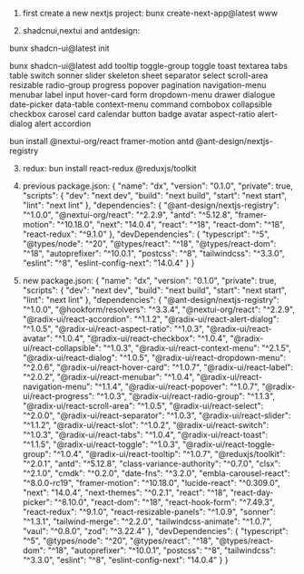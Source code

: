 1. first create a new nextjs project:
bunx create-next-app@latest www

2. shadcnui,nextui and antdesign:

bunx shadcn-ui@latest init

bunx shadcn-ui@latest add tooltip toggle-group toggle toast textarea tabs table switch sonner slider skeleton sheet separator select scroll-area resizable radio-group progress popover pagination navigation-menu menubar label input hover-card form dropdown-menu drawer dialogue date-picker data-table context-menu command combobox collapsible checkbox carosel card calendar button badge avatar aspect-ratio alert-dialog alert accordion 

bun install @nextui-org/react framer-motion antd @ant-design/nextjs-registry

3. redux:
bun install react-redux @reduxjs/toolkit

4. previous package.json:
{
  "name": "dx",
  "version": "0.1.0",
  "private": true,
  "scripts": {
    "dev": "next dev",
    "build": "next build",
    "start": "next start",
    "lint": "next lint"
  },
  "dependencies": {
    "@ant-design/nextjs-registry": "^1.0.0",
    "@nextui-org/react": "^2.2.9",
    "antd": "^5.12.8",
    "framer-motion": "^10.18.0",
    "next": "14.0.4",
    "react": "^18",
    "react-dom": "^18",
    "react-redux": "^9.1.0"
  },
  "devDependencies": {
    "typescript": "^5",
    "@types/node": "^20",
    "@types/react": "^18",
    "@types/react-dom": "^18",
    "autoprefixer": "^10.0.1",
    "postcss": "^8",
    "tailwindcss": "^3.3.0",
    "eslint": "^8",
    "eslint-config-next": "14.0.4"
  }
}

5. new package.json:
{
  "name": "dx",
  "version": "0.1.0",
  "private": true,
  "scripts": {
    "dev": "next dev",
    "build": "next build",
    "start": "next start",
    "lint": "next lint"
  },
  "dependencies": {
    "@ant-design/nextjs-registry": "^1.0.0",
    "@hookform/resolvers": "^3.3.4",
    "@nextui-org/react": "^2.2.9",
    "@radix-ui/react-accordion": "^1.1.2",
    "@radix-ui/react-alert-dialog": "^1.0.5",
    "@radix-ui/react-aspect-ratio": "^1.0.3",
    "@radix-ui/react-avatar": "^1.0.4",
    "@radix-ui/react-checkbox": "^1.0.4",
    "@radix-ui/react-collapsible": "^1.0.3",
    "@radix-ui/react-context-menu": "^2.1.5",
    "@radix-ui/react-dialog": "^1.0.5",
    "@radix-ui/react-dropdown-menu": "^2.0.6",
    "@radix-ui/react-hover-card": "^1.0.7",
    "@radix-ui/react-label": "^2.0.2",
    "@radix-ui/react-menubar": "^1.0.4",
    "@radix-ui/react-navigation-menu": "^1.1.4",
    "@radix-ui/react-popover": "^1.0.7",
    "@radix-ui/react-progress": "^1.0.3",
    "@radix-ui/react-radio-group": "^1.1.3",
    "@radix-ui/react-scroll-area": "^1.0.5",
    "@radix-ui/react-select": "^2.0.0",
    "@radix-ui/react-separator": "^1.0.3",
    "@radix-ui/react-slider": "^1.1.2",
    "@radix-ui/react-slot": "^1.0.2",
    "@radix-ui/react-switch": "^1.0.3",
    "@radix-ui/react-tabs": "^1.0.4",
    "@radix-ui/react-toast": "^1.1.5",
    "@radix-ui/react-toggle": "^1.0.3",
    "@radix-ui/react-toggle-group": "^1.0.4",
    "@radix-ui/react-tooltip": "^1.0.7",
    "@reduxjs/toolkit": "^2.0.1",
    "antd": "^5.12.8",
    "class-variance-authority": "^0.7.0",
    "clsx": "^2.1.0",
    "cmdk": "^0.2.0",
    "date-fns": "^3.2.0",
    "embla-carousel-react": "^8.0.0-rc19",
    "framer-motion": "^10.18.0",
    "lucide-react": "^0.309.0",
    "next": "14.0.4",
    "next-themes": "^0.2.1",
    "react": "^18",
    "react-day-picker": "^8.10.0",
    "react-dom": "^18",
    "react-hook-form": "^7.49.3",
    "react-redux": "^9.1.0",
    "react-resizable-panels": "^1.0.9",
    "sonner": "^1.3.1",
    "tailwind-merge": "^2.2.0",
    "tailwindcss-animate": "^1.0.7",
    "vaul": "^0.8.0",
    "zod": "^3.22.4"
  },
  "devDependencies": {
    "typescript": "^5",
    "@types/node": "^20",
    "@types/react": "^18",
    "@types/react-dom": "^18",
    "autoprefixer": "^10.0.1",
    "postcss": "^8",
    "tailwindcss": "^3.3.0",
    "eslint": "^8",
    "eslint-config-next": "14.0.4"
  }
}
